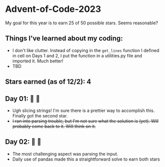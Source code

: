 # Advent-of-Code-2023

My goal for this year is to earn 25 of 50 possible stars. Seems reasonable? 

## Things I've learned about my coding:
* I don't like clutter. Instead of copying in the `get_lines` function I defined in cell on Days 1 and 2, I put the function in a utilities.py file and imported it. Much better!
* TBD

## Stars earned (as of 12/2): 4

## Day 01: 🌟 🌟

* Ugh slicing strings! I'm sure there is a prettier way to accomplish this. Finally got the second star. 
* ~~I ran into parsing trouble, but I'm not sure what the solution is (yet). Will probably come back to it. Will think on it.~~

## Day 02: 🌟 🌟

* The most challenging aspect was parsing the input.
* Daily use of pandas made this a straightforward solve to earn both stars
